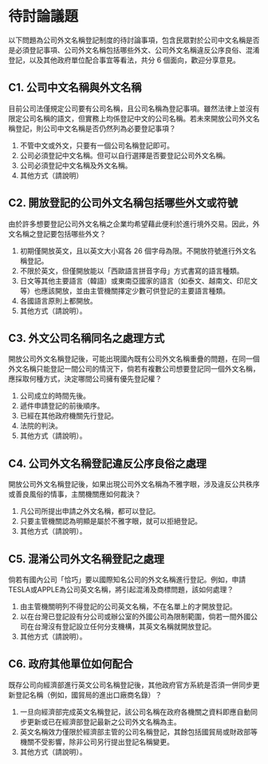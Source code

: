 # 待討論議題

以下問題為公司外文名稱登記制度的待討論事項，包含民眾對於公司中文名稱是否是必須登記事項、公司外文名稱包括哪些外文、公司外文名稱違反公序良俗、混淆登記，以及其他政府單位配合事宜等看法，共分 6 個面向，歡迎分享意見。

## C1. 公司中文名稱與外文名稱

目前公司法僅規定公司要有公司名稱，且公司名稱為登記事項。雖然法律上並沒有限定公司名稱的語文，但實務上均係登記中文的公司名稱。若未來開放公司外文名稱登記，則公司中文名稱是否仍然列為必要登記事項？

1. 不管中文或外文，只要有一個公司名稱登記即可。
2. 公司必須登記中文名稱。但可以自行選擇是否要登記公司外文名稱。
3. 公司必須登記中文名稱及外文名稱。
4. 其他方式（請說明）

## C2. 開放登記的公司外文名稱包括哪些外文或符號

由於許多想要登記公司外文名稱之企業均希望藉此便利於進行境外交易。因此，外文名稱之登記要包括哪些外文？

1.	初期僅開放英文，且以英文大小寫各 26 個字母為限。不開放符號進行外文名稱登記。
2.	不限於英文，但僅開放能以「西歐語言拼音字母」方式書寫的語言種類。
3.	日文等其他主要語言（韓語）或東南亞國家的語言（如泰文、越南文、印尼文等）也應該開放，並由主管機關擇定少數可供登記的主要語言種類。
4.	各國語言原則上都開放。
5.	其他方式（請說明）。

## C3. 外文公司名稱同名之處理方式

開放公司外文名稱登記後，可能出現國內既有公司外文名稱重疊的問題，在同一個外文名稱只能登記一間公司的情況下，倘若有複數公司想要登記同一個外文名稱，應採取何種方式，決定哪間公司擁有優先登記權？

1.	公司成立的時間先後。
2.	遞件申請登記的前後順序。
3.	已經在其他政府機關先行登記。
4.	法院的判決。
5.	其他方式（請說明）。

## C4. 公司外文名稱登記違反公序良俗之處理
開放公司外文名稱登記後，如果出現公司外文名稱為不雅字眼，涉及違反公共秩序或善良風俗的情事，主關機關應如何裁決？
1.	凡公司所提出申請之外文名稱，都可以登記。
2.	只要主管機關認為明顯是屬於不雅字眼，就可以拒絕登記。 
3.	其他方式（請說明）。

## C5. 混淆公司外文名稱登記之處理

倘若有國內公司「恰巧」要以國際知名公司的外文名稱進行登記。例如，申請TESLA或APPLE為公司英文名稱，將引起混淆及商標問題，該如何處理？

1.	由主管機關明列不得登記的公司英文名稱，不在名單上的才開放登記。
2.	以在台灣已登記設有分公司或辦公室的外國公司為限制範圍，倘若一間外國公司在台灣沒有登記設立任何分支機構，其英文名稱就開放登記。
3.	其他方式（請說明）。

## C6. 政府其他單位如何配合

既存公司向經濟部進行英文公司名稱登記後，其他政府官方系統是否須一併同步更新登記名稱（例如，國貿局的進出口廠商名錄）？
  
1. 一旦向經濟部完成英文名稱登記，該公司名稱在政府各機關之資料即應自動同步更新或已在經濟部登記最新之公司外文名稱為主。
2. 英文名稱效力僅限於經濟部主管的公司名稱登記，其餘包括國貿局或財政部等機關不受影響，除非公司另行提出登記名稱變更。
3. 其他方式（請說明）。


